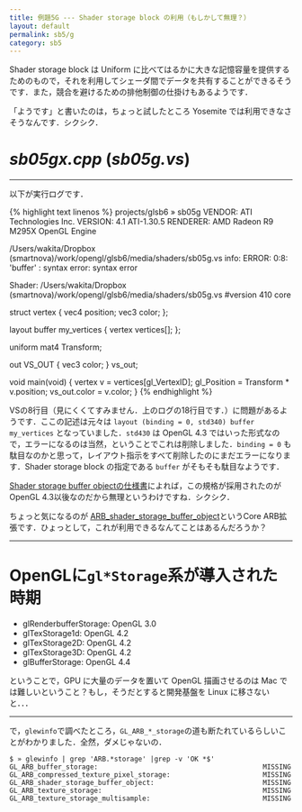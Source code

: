 ```yaml
---
title: 例題5G --- Shader storage block の利用（もしかして無理？）
layout: default
permalink: sb5/g
category: sb5
---
```


Shader storage block は Uniform に比べてはるかに大きな記憶容量を提供するためのもので，それを利用してシェーダ間でデータを共有することができるそうです．また，競合を避けるための排他制御の仕掛けもあるようです．

「ようです」と書いたのは，ちょっと試したところ Yosemite では利用できなさそうなんです．シクシク．

# *sb05gx.cpp* (*sb05g.vs*)

-----

以下が実行ログです．

{% highlight text linenos %}
projects/glsb6 » sb05g
VENDOR:   ATI Technologies Inc.
VERSION:  4.1 ATI-1.30.5
RENDERER: AMD Radeon R9 M295X OpenGL Engine

/Users/wakita/Dropbox (smartnova)/work/opengl/glsb6/media/shaders/sb05g.vs
info: ERROR: 0:8: 'buffer' : syntax error: syntax error


Shader: /Users/wakita/Dropbox (smartnova)/work/opengl/glsb6/media/shaders/sb05g.vs
#version 410 core

struct vertex {
  vec4 position;
  vec3 color;
};

layout buffer my_vertices {
  vertex vertices[];
};

uniform mat4 Transform;

out VS_OUT {
  vec3 color;
} vs_out;

void main(void) {
  vertex v = vertices[gl_VertexID];
  gl_Position = Transform * v.position;
  vs_out.color = v.color;
}
{% endhighlight %}

VSの8行目（見にくくてすみません．上のログの18行目です．）に問題があるようです．ここの記述は元々は `layout (binding = 0, std340) buffer my_vertices` となっていました．`std430` は OpenGL 4.3 ではいった形式なので，エラーになるのは当然，ということでこれは削除しました．`binding = 0` も駄目なのかと思って，レイアウト指示をすべて削除したのにまだエラーになります．Shader storage block の指定である `buffer` がそもそも駄目なようです．

[Shader storage buffer objectの仕様書](https://www.opengl.org/wiki/Shader_Storage_Buffer_Object)によれば，この規格が採用されたのがOpenGL 4.3以後なのだから無理というわけですね．シクシク．

ちょっと気になるのが [ARB_shader_storage_buffer_object](http://www.opengl.org/registry/specs/ARB/shader_storage_buffer_object.txt)というCore ARB拡張です．ひょっとして，これが利用できるなんてことはあるんだろうか？

-----

# OpenGLに`gl*Storage`系が導入された時期

- glRenderbufferStorage: OpenGL 3.0
- glTexStorage1d: OpenGL 4.2
- glTexStorage2D: OpenGL 4.2
- glTexStorage3D: OpenGL 4.2
- glBufferStorage: OpenGL 4.4

ということで，GPU に大量のデータを置いて OpenGL 描画させるのは Mac では難しいということ？もし，そうだとすると開発基盤を Linux に移さないと．．．

---

で，`glewinfo`で調べたところ，`GL_ARB_*_storage`の道も断たれているらしいことがわかりました．全然，ダメじゃないの．

~~~text
$ » glewinfo | grep 'ARB.*storage' |grep -v 'OK *$'
GL_ARB_buffer_storage:                                         MISSING
GL_ARB_compressed_texture_pixel_storage:                       MISSING
GL_ARB_shader_storage_buffer_object:                           MISSING
GL_ARB_texture_storage:                                        MISSING
GL_ARB_texture_storage_multisample:                            MISSING
~~~

